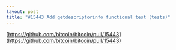```yaml
---
layout: post
title: "#15443 Add getdescriptorinfo functional test (tests)"
---
```


[https://github.com/bitcoin/bitcoin/pull/15443](https://github.com/bitcoin/bitcoin/pull/15443)
